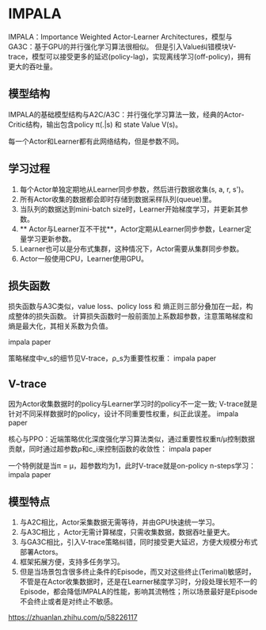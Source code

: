 

<!--
 * @version:
 * @Author:  StevenJokess（蔡舒起） https://github.com/StevenJokess
 * @Date: 2023-06-04 18:24:26
 * @LastEditors:  StevenJokess（蔡舒起） https://github.com/StevenJokess
 * @LastEditTime: 2023-09-11 19:50:27
 * @Description:
 * @Help me: make friends by a867907127@gmail.com and help me get some “foreign” things or service I need in life; 如有帮助，请赞助，失业3年了。![支付宝收款码](https://github.com/StevenJokess/d2rl/blob/master/img/%E6%94%B6.jpg)
 * @TODO::
 * @Reference:
-->
# IMPALA

IMPALA：Importance Weighted Actor-Learner Architectures，模型与GA3C：基于GPU的并行强化学习算法很相似。
但是引入Value纠错模块V-trace，模型可以接受更多的延迟(policy-lag)，实现离线学习(off-policy)，拥有更大的吞吐量。

## 模型结构

IMPALA的基础模型结构与A2C/A3C：并行强化学习算法一致，经典的Actor-Critic结构，输出包含policy π(.|s) 和 state Value V(s)。


每一个Actor和Learner都有此网络结构，但是参数不同。

## 学习过程

1. 每个Actor单独定期地从Learner同步参数，然后进行数据收集(s, a, r, s')。
2. 所有Actor收集的数据都会即时存储到数据采样队列(queue)里。
3. 当队列的数据达到mini-batch size时，Learner开始梯度学习，并更新其参数。
4. ** Actor与Learner互不干扰**，Actor定期从Learner同步参数，Learner定量学习更新参数。
1. Learner也可以是分布式集群，这种情况下，Actor需要从集群同步参数。
2. Actor一般使用CPU，Learner使用GPU。


## 损失函数

损失函数与A3C类似，value loss、policy loss 和 熵正则三部分叠加在一起，构成整体的损失函数。
计算损失函数时一般前面加上系数超参数，注意策略梯度和熵是最大化，其相关系数为负值。

 impala paper

策略梯度中v_s的细节见V-trace，ρ_s为重要性权重：
 impala paper

## V-trace

因为Actor收集数据时的policy与Learner学习时的policy不一定一致;
V-trace就是针对不同采样数据时的policy，设计不同重要性权重，纠正此误差。
 impala paper

核心与PPO：近端策略优化深度强化学习算法类似，通过重要性权重π/μ控制数据贡献，同时通过超参数ρ和c_i来控制函数的收敛性：
 impala paper

一个特例就是当π = μ，超参数均为1，此时V-trace就是on-policy n-steps学习：
 impala paper

## 模型特点

1. 与A2C相比，Actor采集数据无需等待，并由GPU快速统一学习。
2. 与A3C相比 ，Actor无需计算梯度，只需收集数据，数据吞吐量更大。
3. 与GA3C相比，引入V-trace策略纠错，同时接受更大延迟，方便大规模分布式部署Actors。
4. 框架拓展方便，支持多任务学习。
5. 但是当场景包含很多终止条件的Episode，而又对这些终止(Terimal)敏感时，不管是在Actor收集数据时，还是在Learner梯度学习时，分段处理长短不一的Episode，都会降低IMPALA的性能，影响其流畅性；所以场景最好是Episode不会终止或者是对终止不敏感。

[1]: https://aistudio.baidu.com/projectdetail/548980

https://zhuanlan.zhihu.com/p/58226117
